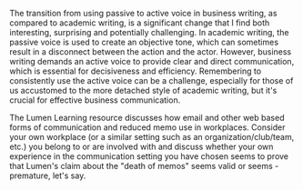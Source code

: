 
The transition from using passive to active voice in business writing, as compared to academic writing, is a significant change that I find both interesting, surprising and potentially challenging. In academic writing, the passive voice is  used to create an objective tone, which can sometimes result in a disconnect between the action and the actor. However, business writing demands an active voice to provide clear and direct communication, which is essential for decisiveness and efficiency. Remembering to consistently use the active voice can be a challenge, especially for those of us accustomed to the more detached style of academic writing, but it's crucial for effective business communication.



The Lumen Learning resource discusses how email and other web based forms of communication and reduced memo use in workplaces. Consider your own workplace (or a similar setting such as an organization/club/team, etc.) you belong to or are involved with and discuss whether your own experience in the communication setting you have chosen seems to prove that Lumen's claim about the "death of memos" seems valid or seems - premature, let's say.